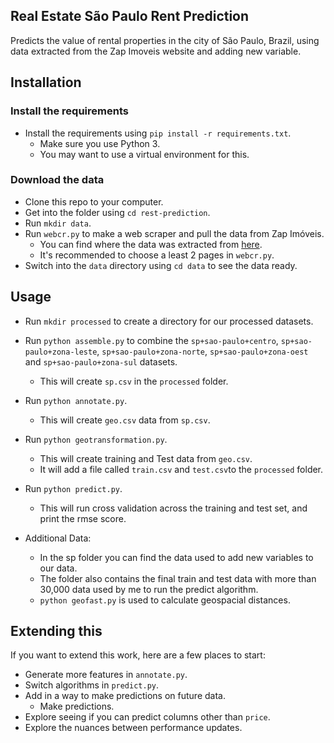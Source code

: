 Real Estate São Paulo Rent Prediction
-----------------------

Predicts the value of rental properties in the city of São Paulo, Brazil, using data extracted from the Zap Imoveis website and adding new variable.

Installation
----------------------
### Install the requirements
 
* Install the requirements using `pip install -r requirements.txt`.
    * Make sure you use Python 3.
    * You may want to use a virtual environment for this.
  
### Download the data

* Clone this repo to your computer.
* Get into the folder using `cd rest-prediction`.
* Run `mkdir data`.
* Run `webcr.py` to make a web scraper and pull the data from Zap Imóveis.  
    * You can find where the data was extracted from [here](https://www.zapimoveis.com.br/).
    * It's recommended to choose a least 2 pages in `webcr.py`.
 * Switch into the `data` directory using `cd data` to see the data ready.



Usage
-----------------------

* Run `mkdir processed` to create a directory for our processed datasets.
* Run `python assemble.py` to combine the `sp+sao-paulo+centro`,  `sp+sao-paulo+zona-leste`,  `sp+sao-paulo+zona-norte`, `sp+sao-paulo+zona-oest` and `sp+sao-paulo+zona-sul` datasets.
    * This will create `sp.csv` in the `processed` folder.
* Run `python annotate.py`.
    * This will create `geo.csv` data from `sp.csv`.
* Run `python geotransformation.py`.
    * This will create training and Test data from `geo.csv`.
    * It will add a file called `train.csv` and `test.csv`to the `processed` folder.
* Run `python predict.py`.
    * This will run cross validation across the training and test set, and print the rmse score.
  
* Additional Data:
    * In the sp folder you can find the data used to add new variables to our data.
    * The folder also contains the final train and test data with more than 30,000 data used by me to run the predict algorithm.
    * `python geofast.py` is used to calculate geospacial distances.
  
Extending this
-------------------------

If you want to extend this work, here are a few places to start:

* Generate more features in `annotate.py`.
* Switch algorithms in `predict.py`.
* Add in a way to make predictions on future data.
    * Make predictions.
* Explore seeing if you can predict columns other than `price`.
* Explore the nuances between performance updates.
